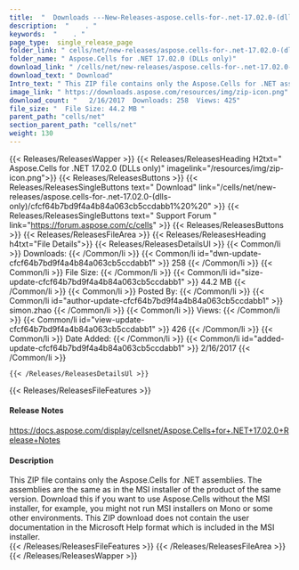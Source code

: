 ```yaml
---
title:  "  Downloads ---New-Releases-aspose.cells-for-.net-17.02.0-(dlls-only) . " 
description:  "    . " 
keywords:  "    . " 
page_type:  single_release_page
folder_link: " cells/net/new-releases/aspose.cells-for-.net-17.02.0-(dlls-only)/"
folder_name: " Aspose.Cells for .NET 17.02.0 (DLLs only)"
download_link: " /cells/net/new-releases/aspose.cells-for-.net-17.02.0-(dlls-only)/cfcf64b7bd9f4a4b84a063cb5ccdabb1"
download_text: " Download"
Intro_text: " This ZIP file contains only the Aspose.Cells for .NET assemblies. The assemblies..."
image_link: " https://downloads.aspose.com/resources/img/zip-icon.png"
download_count: "   2/16/2017  Downloads: 258  Views: 425"
file_size: "  File Size: 44.2 MB "
parent_path: "cells/net"
section_parent_path: "cells/net"
weight: 130 
---
```


{{< Releases/ReleasesWapper >}}
  {{< Releases/ReleasesHeading H2txt=" Aspose.Cells for .NET 17.02.0 (DLLs only)" imagelink="/resources/img/zip-icon.png">}}
  {{< Releases/ReleasesButtons >}}
    {{< Releases/ReleasesSingleButtons text=" Download" link="/cells/net/new-releases/aspose.cells-for-.net-17.02.0-(dlls-only)/cfcf64b7bd9f4a4b84a063cb5ccdabb1%20%20" >}}
    {{< Releases/ReleasesSingleButtons text=" Support Forum " link="https://forum.aspose.com/c/cells" >}}
  {{< Releases/ReleasesButtons >}}
  {{< Releases/ReleasesFileArea >}}
    {{< Releases/ReleasesHeading h4txt="File Details">}}
    {{< Releases/ReleasesDetailsUl >}}
            {{< Common/li  >}} Downloads: {{< /Common/li >}} 
      {{< Common/li id="dwn-update-cfcf64b7bd9f4a4b84a063cb5ccdabb1" >}} 258 {{< /Common/li >}} 
      {{< Common/li  >}} File Size: {{< /Common/li >}} 
      {{< Common/li id="size-update-cfcf64b7bd9f4a4b84a063cb5ccdabb1" >}} 44.2 MB {{< /Common/li >}} 
      {{< Common/li  >}} Posted By: {{< /Common/li >}} 
      {{< Common/li id="author-update-cfcf64b7bd9f4a4b84a063cb5ccdabb1" >}} simon.zhao {{< /Common/li >}} 
      {{< Common/li  >}} Views: {{< /Common/li >}} 
      {{< Common/li id="view-update-cfcf64b7bd9f4a4b84a063cb5ccdabb1" >}} 426 {{< /Common/li >}} 
      {{< Common/li  >}} Date Added: {{< /Common/li >}} 
      {{< Common/li id="added-update-cfcf64b7bd9f4a4b84a063cb5ccdabb1" >}} 2/16/2017 {{< /Common/li >}} 

    {{< /Releases/ReleasesDetailsUl >}}

  {{< Releases/ReleasesFileFeatures >}}
      <h4>Release Notes</h4><div><a href="https://docs.aspose.com/display/cellsnet/Aspose.Cells+for+.NET+17.02.0+Release+Notes">https://docs.aspose.com/display/cellsnet/Aspose.Cells+for+.NET+17.02.0+Release+Notes</a></div><h4>Description</h4><div class="HTMLDescription">This ZIP file contains only the Aspose.Cells for .NET assemblies. The assemblies are the same as in the MSI installer of the product of the same version. Download this if you want to use Aspose.Cells without the MSI installer, for example, you might not run MSI installers on Mono or some other environments. This ZIP download does not contain the user documentation in the Microsoft Help format which is included in the MSI installer.</div>
  {{< /Releases/ReleasesFileFeatures >}}
 {{< /Releases/ReleasesFileArea >}}
{{< /Releases/ReleasesWapper >}}


